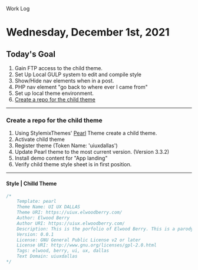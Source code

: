Work Log  
# Wednesday, December 1st, 2021 
  
## Today's Goal  
  
1. Gain FTP access to the child theme.
1. Set Up Local GULP system to edit and compile style
1. Show/Hide nav elements when in a post. 
1. PHP nav element "go back to where ever I came from"
1. Set up local theme environment.
1. [Create a repo for the child theme](#create-a-repo-for-the-child-theme)
  
---  

### Create a repo for the child theme  

1. Using StylemixThemes' [Pearl](https://themeforest.net/item/pearl-true-multiniche-wordpress-theme/20432158) Theme create a child theme.
1. Activate child theme
1. Register theme (Token Name: 'uiuxdallas')
1. Update Pearl theme to the most current version. (Version 3.3.2)
1. Install demo content for "App landing"
1. Verify child theme style sheet is in first position.
   
---  

#### Style | Chilld Theme  
```css  
/*
    Template: pearl
    Theme Name: UI UX DALLAS
    Theme URI: https://uiux.elwoodberry.com/
    Author: Elwood Berry
    Author URI: https://uiux.elwoodberry.com/
    Description: This is the porfolio of Elwood Berry. This is a parody site. A play on instagram.
    Version: 0.0.1
    License: GNU General Public License v2 or later
    License URI: http://www.gnu.org/licenses/gpl-2.0.html
    Tags: elwood, berry, ui, ux, dallas
	Text Domain: uiuxdallas
*/
```  